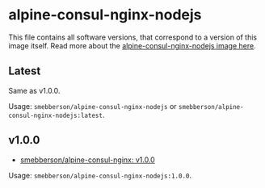 # alpine-consul-nginx-nodejs

This file contains all software versions, that correspond to a version of this image itself. Read more about the [alpine-consul-nginx-nodejs image here][alpineconsulnginxnodejs].

## Latest

Same as v1.0.0.

Usage: `smebberson/alpine-consul-nginx-nodejs` or `smebberson/alpine-consul-nginx-nodejs:latest`.

## v1.0.0

- [smebberson/alpine-consul-nginx: v1.0.0][smebbersonalpineconsulnginx100]

Usage: `smebberson/alpine-consul-nginx-nodejs:1.0.0`.

[alpineconsulnginxnodejs]: https://github.com/smebberson/docker-alpine/tree/master/alpine-consul-nginx-nodejs
[smebbersonalpineconsulnginx100]: https://github.com/smebberson/docker-alpine/tree/b81d842e38a3c2c6e1a54ce9ac510af26643622c/alpine-consul-nginx
